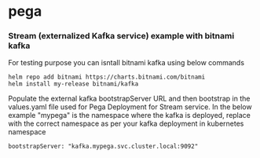 # pega
### Stream (externalized Kafka service) example with bitnami kafka

For testing purpose you can isntall bitnami kafka using below commands 

```
helm repo add bitnami https://charts.bitnami.com/bitnami
helm install my-release bitnami/kafka
```
Populate the external kafka bootstrapServer URL and then bootstrap in the values.yaml file used for Pega Deployment for Stream service.
In the below example "mypega" is the namespace where the kafka is deployed, replace with the correct namespace as per your kafka deployment in kubernetes namespace

```
bootstrapServer: "kafka.mypega.svc.cluster.local:9092"
